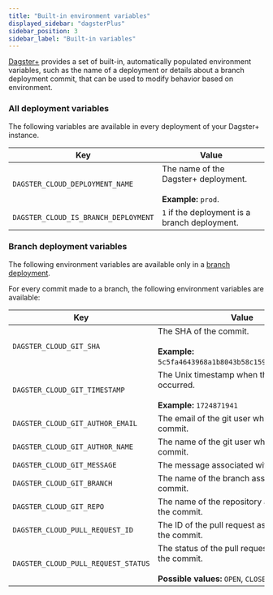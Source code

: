 ```yaml
---
title: "Built-in environment variables"
displayed_sidebar: "dagsterPlus"
sidebar_position: 3
sidebar_label: "Built-in variables"
---
```



[Dagster+](/todo) provides a set of built-in, automatically populated environment variables, such as the name of a deployment or details about a branch deployment commit, that can be used to modify behavior based on environment.

### All deployment variables

The following variables are available in every deployment of your Dagster+ instance.

| Key | Value |
|---|---|
| `DAGSTER_CLOUD_DEPLOYMENT_NAME` | The name of the Dagster+ deployment. <br/><br/>  **Example:** `prod`. |
| `DAGSTER_CLOUD_IS_BRANCH_DEPLOYMENT` | `1` if the deployment is a branch deployment. |


### Branch deployment variables

The following environment variables are available only in a [branch deployment](/todo).

For every commit made to a branch, the following environment variables are available:

| Key | Value |
|---|---|
| `DAGSTER_CLOUD_GIT_SHA` | The SHA of the commit. <br/><br/> **Example:** `5c5fa4643968a1b8043b58c159fb0600af8a35b2`. |
| `DAGSTER_CLOUD_GIT_TIMESTAMP` | The Unix timestamp when the commit occurred. <br/><br/> **Example:** `1724871941` |
| `DAGSTER_CLOUD_GIT_AUTHOR_EMAIL` | The email of the git user who authored the commit. |
| `DAGSTER_CLOUD_GIT_AUTHOR_NAME` | The name of the git user who authored the commit. |
| `DAGSTER_CLOUD_GIT_MESSAGE` | The message associated with the commit. |
| `DAGSTER_CLOUD_GIT_BRANCH` | The name of the branch associated with the commit. |
| `DAGSTER_CLOUD_GIT_REPO` | The name of the repository associated with the commit. |
| `DAGSTER_CLOUD_PULL_REQUEST_ID` | The ID of the pull request associated with the commit. |
| `DAGSTER_CLOUD_PULL_REQUEST_STATUS` | The status of the pull request at the time of the commit. <br/><br/> **Possible values:** `OPEN`, `CLOSED`, and `MERGED`. |
